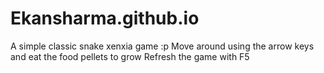 # Ekansharma.github.io
A simple classic snake xenxia game :p
Move around using the arrow keys and eat the food pellets to grow
Refresh the game with F5
